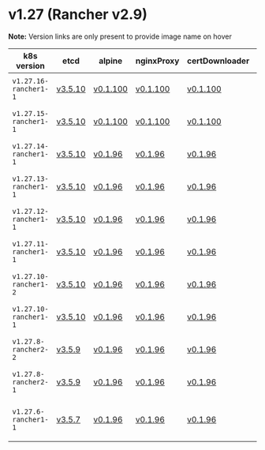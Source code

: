 # v1.27 (Rancher v2.9)

**Note:** Version links are only present to provide image name on hover

| k8s version| etcd| alpine| nginxProxy| certDownloader| kubernetesServicesSidecar| kubedns| dnsmasq| kubednsSidecar| kubednsAutoscaler| coredns| corednsAutoscaler| nodelocal| kubernetes| flannel| flannelCni| calicoNode| calicoCni| calicoControllers| calicoCtl| calicoFlexVol| canalNode| canalCni| canalControllers| canalFlannel| canalFlexVol| weaveNode| weaveCni| podInfraContainer| ingress| ingressBackend| ingressWebhook| metricsServer| windowsPodInfraContainer| aciCniDeployContainer| aciHostContainer| aciOpflexContainer| aciMcastContainer| aciOvsContainer| aciControllerContainer |
| ----- | ----- | ----- | ----- | ----- | ----- | ----- | ----- | ----- | ----- | ----- | ----- | ----- | ----- | ----- | ----- | ----- | ----- | ----- | ----- | ----- | ----- | ----- | ----- | ----- | ----- | ----- | ----- | ----- | ----- | ----- | ----- | ----- | ----- | ----- | ----- | ----- | ----- | ----- | -----  |
| `v1.27.16-rancher1-1` | [v3.5.10](## "rancher/mirrored-coreos-etcd")| [v0.1.100](## "rancher/rke-tools")| [v0.1.100](## "rancher/rke-tools")| [v0.1.100](## "rancher/rke-tools")| [v0.1.100](## "rancher/rke-tools")| [1.22.28](## "rancher/mirrored-k8s-dns-kube-dns")| [1.22.28](## "rancher/mirrored-k8s-dns-dnsmasq-nanny")| [1.22.28](## "rancher/mirrored-k8s-dns-sidecar")| [v1.8.9](## "rancher/mirrored-cluster-proportional-autoscaler")| [1.10.1](## "rancher/mirrored-coredns-coredns")| [v1.8.9](## "rancher/mirrored-cluster-proportional-autoscaler")| [1.22.28](## "rancher/mirrored-k8s-dns-node-cache")| [v1.27.16-rancher1](## "rancher/hyperkube")| [v0.21.4](## "rancher/mirrored-flannel-flannel")| [v0.3.0-rancher8](## "rancher/flannel-cni")| [v3.26.3](## "rancher/mirrored-calico-node")| [v3.26.3-rancher1](## "rancher/calico-cni")| [v3.26.3](## "rancher/mirrored-calico-kube-controllers")| [v3.26.3](## "rancher/mirrored-calico-ctl")| [v3.26.3](## "rancher/mirrored-calico-pod2daemon-flexvol")| [v3.26.3](## "rancher/mirrored-calico-node")| [v3.26.3-rancher1](## "rancher/calico-cni")| [v3.26.3](## "rancher/mirrored-calico-kube-controllers")| [v0.21.4](## "rancher/mirrored-flannel-flannel")| [v3.26.3](## "rancher/mirrored-calico-pod2daemon-flexvol")| [2.8.1](## "weaveworks/weave-kube")| [2.8.1](## "weaveworks/weave-npc")| [3.7](## "rancher/mirrored-pause")| [nginx-1.9.4-rancher1](## "rancher/nginx-ingress-controller")| [1.5-rancher1](## "rancher/mirrored-nginx-ingress-controller-defaultbackend")| [v20231011-8b53cabe0](## "rancher/mirrored-ingress-nginx-kube-webhook-certgen")| [v0.6.3](## "rancher/mirrored-metrics-server")| [3.7](## "rancher/mirrored-pause")| [6.0.4.2.81c2369](## "noiro/cnideploy")| [6.0.4.2.81c2369](## "noiro/aci-containers-host")| [6.0.4.2.81c2369](## "noiro/opflex")| [6.0.4.2.81c2369](## "noiro/opflex")| [6.0.4.2.81c2369](## "noiro/openvswitch")| [6.0.4.2.81c2369](## "noiro/aci-containers-controller") |
| `v1.27.15-rancher1-1` | [v3.5.10](## "rancher/mirrored-coreos-etcd")| [v0.1.100](## "rancher/rke-tools")| [v0.1.100](## "rancher/rke-tools")| [v0.1.100](## "rancher/rke-tools")| [v0.1.100](## "rancher/rke-tools")| [1.22.28](## "rancher/mirrored-k8s-dns-kube-dns")| [1.22.28](## "rancher/mirrored-k8s-dns-dnsmasq-nanny")| [1.22.28](## "rancher/mirrored-k8s-dns-sidecar")| [v1.8.9](## "rancher/mirrored-cluster-proportional-autoscaler")| [1.10.1](## "rancher/mirrored-coredns-coredns")| [v1.8.9](## "rancher/mirrored-cluster-proportional-autoscaler")| [1.22.28](## "rancher/mirrored-k8s-dns-node-cache")| [v1.27.15-rancher1](## "rancher/hyperkube")| [v0.21.4](## "rancher/mirrored-flannel-flannel")| [v0.3.0-rancher8](## "rancher/flannel-cni")| [v3.26.3](## "rancher/mirrored-calico-node")| [v3.26.3-rancher1](## "rancher/calico-cni")| [v3.26.3](## "rancher/mirrored-calico-kube-controllers")| [v3.26.3](## "rancher/mirrored-calico-ctl")| [v3.26.3](## "rancher/mirrored-calico-pod2daemon-flexvol")| [v3.26.3](## "rancher/mirrored-calico-node")| [v3.26.3-rancher1](## "rancher/calico-cni")| [v3.26.3](## "rancher/mirrored-calico-kube-controllers")| [v0.21.4](## "rancher/mirrored-flannel-flannel")| [v3.26.3](## "rancher/mirrored-calico-pod2daemon-flexvol")| [2.8.1](## "weaveworks/weave-kube")| [2.8.1](## "weaveworks/weave-npc")| [3.7](## "rancher/mirrored-pause")| [nginx-1.9.4-rancher1](## "rancher/nginx-ingress-controller")| [1.5-rancher1](## "rancher/mirrored-nginx-ingress-controller-defaultbackend")| [v20231011-8b53cabe0](## "rancher/mirrored-ingress-nginx-kube-webhook-certgen")| [v0.6.3](## "rancher/mirrored-metrics-server")| [3.7](## "rancher/mirrored-pause")| [6.0.4.2.81c2369](## "noiro/cnideploy")| [6.0.4.2.81c2369](## "noiro/aci-containers-host")| [6.0.4.2.81c2369](## "noiro/opflex")| [6.0.4.2.81c2369](## "noiro/opflex")| [6.0.4.2.81c2369](## "noiro/openvswitch")| [6.0.4.2.81c2369](## "noiro/aci-containers-controller") |
| `v1.27.14-rancher1-1` | [v3.5.10](## "rancher/mirrored-coreos-etcd")| [v0.1.96](## "rancher/rke-tools")| [v0.1.96](## "rancher/rke-tools")| [v0.1.96](## "rancher/rke-tools")| [v0.1.96](## "rancher/rke-tools")| [1.22.28](## "rancher/mirrored-k8s-dns-kube-dns")| [1.22.28](## "rancher/mirrored-k8s-dns-dnsmasq-nanny")| [1.22.28](## "rancher/mirrored-k8s-dns-sidecar")| [v1.8.9](## "rancher/mirrored-cluster-proportional-autoscaler")| [1.10.1](## "rancher/mirrored-coredns-coredns")| [v1.8.9](## "rancher/mirrored-cluster-proportional-autoscaler")| [1.22.28](## "rancher/mirrored-k8s-dns-node-cache")| [v1.27.14-rancher1](## "rancher/hyperkube")| [v0.21.4](## "rancher/mirrored-flannel-flannel")| [v0.3.0-rancher8](## "rancher/flannel-cni")| [v3.26.3](## "rancher/mirrored-calico-node")| [v3.26.3-rancher1](## "rancher/calico-cni")| [v3.26.3](## "rancher/mirrored-calico-kube-controllers")| [v3.26.3](## "rancher/mirrored-calico-ctl")| [v3.26.3](## "rancher/mirrored-calico-pod2daemon-flexvol")| [v3.26.3](## "rancher/mirrored-calico-node")| [v3.26.3-rancher1](## "rancher/calico-cni")| [v3.26.3](## "rancher/mirrored-calico-kube-controllers")| [v0.21.4](## "rancher/mirrored-flannel-flannel")| [v3.26.3](## "rancher/mirrored-calico-pod2daemon-flexvol")| [2.8.1](## "weaveworks/weave-kube")| [2.8.1](## "weaveworks/weave-npc")| [3.7](## "rancher/mirrored-pause")| [nginx-1.9.4-rancher1](## "rancher/nginx-ingress-controller")| [1.5-rancher1](## "rancher/mirrored-nginx-ingress-controller-defaultbackend")| [v20231011-8b53cabe0](## "rancher/mirrored-ingress-nginx-kube-webhook-certgen")| [v0.6.3](## "rancher/mirrored-metrics-server")| [3.7](## "rancher/mirrored-pause")| [6.0.4.1.81c2369](## "noiro/cnideploy")| [6.0.4.1.81c2369](## "noiro/aci-containers-host")| [6.0.4.1.81c2369](## "noiro/opflex")| [6.0.4.1.81c2369](## "noiro/opflex")| [6.0.4.1.81c2369](## "noiro/openvswitch")| [6.0.4.1.81c2369](## "noiro/aci-containers-controller") |
| `v1.27.13-rancher1-1` | [v3.5.10](## "rancher/mirrored-coreos-etcd")| [v0.1.96](## "rancher/rke-tools")| [v0.1.96](## "rancher/rke-tools")| [v0.1.96](## "rancher/rke-tools")| [v0.1.96](## "rancher/rke-tools")| [1.22.28](## "rancher/mirrored-k8s-dns-kube-dns")| [1.22.28](## "rancher/mirrored-k8s-dns-dnsmasq-nanny")| [1.22.28](## "rancher/mirrored-k8s-dns-sidecar")| [v1.8.9](## "rancher/mirrored-cluster-proportional-autoscaler")| [1.10.1](## "rancher/mirrored-coredns-coredns")| [v1.8.9](## "rancher/mirrored-cluster-proportional-autoscaler")| [1.22.28](## "rancher/mirrored-k8s-dns-node-cache")| [v1.27.13-rancher1](## "rancher/hyperkube")| [v0.21.4](## "rancher/mirrored-flannel-flannel")| [v0.3.0-rancher8](## "rancher/flannel-cni")| [v3.26.3](## "rancher/mirrored-calico-node")| [v3.26.3-rancher1](## "rancher/calico-cni")| [v3.26.3](## "rancher/mirrored-calico-kube-controllers")| [v3.26.3](## "rancher/mirrored-calico-ctl")| [v3.26.3](## "rancher/mirrored-calico-pod2daemon-flexvol")| [v3.26.3](## "rancher/mirrored-calico-node")| [v3.26.3-rancher1](## "rancher/calico-cni")| [v3.26.3](## "rancher/mirrored-calico-kube-controllers")| [v0.21.4](## "rancher/mirrored-flannel-flannel")| [v3.26.3](## "rancher/mirrored-calico-pod2daemon-flexvol")| [2.8.1](## "weaveworks/weave-kube")| [2.8.1](## "weaveworks/weave-npc")| [3.7](## "rancher/mirrored-pause")| [nginx-1.9.4-rancher1](## "rancher/nginx-ingress-controller")| [1.5-rancher1](## "rancher/mirrored-nginx-ingress-controller-defaultbackend")| [v20231011-8b53cabe0](## "rancher/mirrored-ingress-nginx-kube-webhook-certgen")| [v0.6.3](## "rancher/mirrored-metrics-server")| [3.7](## "rancher/mirrored-pause")| [6.0.4.1.81c2369](## "noiro/cnideploy")| [6.0.4.1.81c2369](## "noiro/aci-containers-host")| [6.0.4.1.81c2369](## "noiro/opflex")| [6.0.4.1.81c2369](## "noiro/opflex")| [6.0.4.1.81c2369](## "noiro/openvswitch")| [6.0.4.1.81c2369](## "noiro/aci-containers-controller") |
| `v1.27.12-rancher1-1` | [v3.5.10](## "rancher/mirrored-coreos-etcd")| [v0.1.96](## "rancher/rke-tools")| [v0.1.96](## "rancher/rke-tools")| [v0.1.96](## "rancher/rke-tools")| [v0.1.96](## "rancher/rke-tools")| [1.22.28](## "rancher/mirrored-k8s-dns-kube-dns")| [1.22.28](## "rancher/mirrored-k8s-dns-dnsmasq-nanny")| [1.22.28](## "rancher/mirrored-k8s-dns-sidecar")| [v1.8.9](## "rancher/mirrored-cluster-proportional-autoscaler")| [1.10.1](## "rancher/mirrored-coredns-coredns")| [v1.8.9](## "rancher/mirrored-cluster-proportional-autoscaler")| [1.22.28](## "rancher/mirrored-k8s-dns-node-cache")| [v1.27.12-rancher1](## "rancher/hyperkube")| [v0.21.4](## "rancher/mirrored-flannel-flannel")| [v0.3.0-rancher8](## "rancher/flannel-cni")| [v3.26.3](## "rancher/mirrored-calico-node")| [v3.26.3-rancher1](## "rancher/calico-cni")| [v3.26.3](## "rancher/mirrored-calico-kube-controllers")| [v3.26.3](## "rancher/mirrored-calico-ctl")| [v3.26.3](## "rancher/mirrored-calico-pod2daemon-flexvol")| [v3.26.3](## "rancher/mirrored-calico-node")| [v3.26.3-rancher1](## "rancher/calico-cni")| [v3.26.3](## "rancher/mirrored-calico-kube-controllers")| [v0.21.4](## "rancher/mirrored-flannel-flannel")| [v3.26.3](## "rancher/mirrored-calico-pod2daemon-flexvol")| [2.8.1](## "weaveworks/weave-kube")| [2.8.1](## "weaveworks/weave-npc")| [3.7](## "rancher/mirrored-pause")| [nginx-1.9.4-rancher1](## "rancher/nginx-ingress-controller")| [1.5-rancher1](## "rancher/mirrored-nginx-ingress-controller-defaultbackend")| [v20231011-8b53cabe0](## "rancher/mirrored-ingress-nginx-kube-webhook-certgen")| [v0.6.3](## "rancher/mirrored-metrics-server")| [3.7](## "rancher/mirrored-pause")| [6.0.4.1.81c2369](## "noiro/cnideploy")| [6.0.4.1.81c2369](## "noiro/aci-containers-host")| [6.0.4.1.81c2369](## "noiro/opflex")| [6.0.4.1.81c2369](## "noiro/opflex")| [6.0.4.1.81c2369](## "noiro/openvswitch")| [6.0.4.1.81c2369](## "noiro/aci-containers-controller") |
| `v1.27.11-rancher1-1` | [v3.5.10](## "rancher/mirrored-coreos-etcd")| [v0.1.96](## "rancher/rke-tools")| [v0.1.96](## "rancher/rke-tools")| [v0.1.96](## "rancher/rke-tools")| [v0.1.96](## "rancher/rke-tools")| [1.22.28](## "rancher/mirrored-k8s-dns-kube-dns")| [1.22.28](## "rancher/mirrored-k8s-dns-dnsmasq-nanny")| [1.22.28](## "rancher/mirrored-k8s-dns-sidecar")| [1.8.6](## "rancher/mirrored-cluster-proportional-autoscaler")| [1.10.1](## "rancher/mirrored-coredns-coredns")| [1.8.6](## "rancher/mirrored-cluster-proportional-autoscaler")| [1.22.28](## "rancher/mirrored-k8s-dns-node-cache")| [v1.27.11-rancher1](## "rancher/hyperkube")| [v0.21.4](## "rancher/mirrored-flannel-flannel")| [v0.3.0-rancher8](## "rancher/flannel-cni")| [v3.26.3](## "rancher/mirrored-calico-node")| [v3.26.3-rancher1](## "rancher/calico-cni")| [v3.26.3](## "rancher/mirrored-calico-kube-controllers")| [v3.26.3](## "rancher/mirrored-calico-ctl")| [v3.26.3](## "rancher/mirrored-calico-pod2daemon-flexvol")| [v3.26.3](## "rancher/mirrored-calico-node")| [v3.26.3-rancher1](## "rancher/calico-cni")| [v3.26.3](## "rancher/mirrored-calico-kube-controllers")| [v0.21.4](## "rancher/mirrored-flannel-flannel")| [v3.26.3](## "rancher/mirrored-calico-pod2daemon-flexvol")| [2.8.1](## "weaveworks/weave-kube")| [2.8.1](## "weaveworks/weave-npc")| [3.7](## "rancher/mirrored-pause")| [nginx-1.9.4-rancher1](## "rancher/nginx-ingress-controller")| [1.5-rancher1](## "rancher/mirrored-nginx-ingress-controller-defaultbackend")| [v20231011-8b53cabe0](## "rancher/mirrored-ingress-nginx-kube-webhook-certgen")| [v0.6.3](## "rancher/mirrored-metrics-server")| [3.7](## "rancher/mirrored-pause")| [6.0.4.1.81c2369](## "noiro/cnideploy")| [6.0.4.1.81c2369](## "noiro/aci-containers-host")| [6.0.4.1.81c2369](## "noiro/opflex")| [6.0.4.1.81c2369](## "noiro/opflex")| [6.0.4.1.81c2369](## "noiro/openvswitch")| [6.0.4.1.81c2369](## "noiro/aci-containers-controller") |
| `v1.27.10-rancher1-2` | [v3.5.10](## "rancher/mirrored-coreos-etcd")| [v0.1.96](## "rancher/rke-tools")| [v0.1.96](## "rancher/rke-tools")| [v0.1.96](## "rancher/rke-tools")| [v0.1.96](## "rancher/rke-tools")| [1.22.28](## "rancher/mirrored-k8s-dns-kube-dns")| [1.22.28](## "rancher/mirrored-k8s-dns-dnsmasq-nanny")| [1.22.28](## "rancher/mirrored-k8s-dns-sidecar")| [1.8.6](## "rancher/mirrored-cluster-proportional-autoscaler")| [1.10.1](## "rancher/mirrored-coredns-coredns")| [1.8.6](## "rancher/mirrored-cluster-proportional-autoscaler")| [1.22.28](## "rancher/mirrored-k8s-dns-node-cache")| [v1.27.10-rancher1](## "rancher/hyperkube")| [v0.21.4](## "rancher/mirrored-flannel-flannel")| [v0.3.0-rancher8](## "rancher/flannel-cni")| [v3.26.3](## "rancher/mirrored-calico-node")| [v3.26.3-rancher1](## "rancher/calico-cni")| [v3.26.3](## "rancher/mirrored-calico-kube-controllers")| [v3.26.3](## "rancher/mirrored-calico-ctl")| [v3.26.3](## "rancher/mirrored-calico-pod2daemon-flexvol")| [v3.26.3](## "rancher/mirrored-calico-node")| [v3.26.3-rancher1](## "rancher/calico-cni")| [v3.26.3](## "rancher/mirrored-calico-kube-controllers")| [v0.21.4](## "rancher/mirrored-flannel-flannel")| [v3.26.3](## "rancher/mirrored-calico-pod2daemon-flexvol")| [2.8.1](## "weaveworks/weave-kube")| [2.8.1](## "weaveworks/weave-npc")| [3.7](## "rancher/mirrored-pause")| [nginx-1.9.4-rancher1](## "rancher/nginx-ingress-controller")| [1.5-rancher1](## "rancher/mirrored-nginx-ingress-controller-defaultbackend")| [v20231011-8b53cabe0](## "rancher/mirrored-ingress-nginx-kube-webhook-certgen")| [v0.6.3](## "rancher/mirrored-metrics-server")| [3.7](## "rancher/mirrored-pause")| [6.0.3.3.81c2369](## "noiro/cnideploy")| [6.0.3.3.81c2369](## "noiro/aci-containers-host")| [6.0.3.3.81c2369](## "noiro/opflex")| [6.0.3.3.81c2369](## "noiro/opflex")| [6.0.3.3.81c2369](## "noiro/openvswitch")| [6.0.3.3.81c2369](## "noiro/aci-containers-controller") |
| `v1.27.10-rancher1-1` | [v3.5.10](## "rancher/mirrored-coreos-etcd")| [v0.1.96](## "rancher/rke-tools")| [v0.1.96](## "rancher/rke-tools")| [v0.1.96](## "rancher/rke-tools")| [v0.1.96](## "rancher/rke-tools")| [1.22.28](## "rancher/mirrored-k8s-dns-kube-dns")| [1.22.28](## "rancher/mirrored-k8s-dns-dnsmasq-nanny")| [1.22.28](## "rancher/mirrored-k8s-dns-sidecar")| [1.8.6](## "rancher/mirrored-cluster-proportional-autoscaler")| [1.10.1](## "rancher/mirrored-coredns-coredns")| [1.8.6](## "rancher/mirrored-cluster-proportional-autoscaler")| [1.22.28](## "rancher/mirrored-k8s-dns-node-cache")| [v1.27.10-rancher1](## "rancher/hyperkube")| [v0.21.4](## "rancher/mirrored-flannel-flannel")| [v0.3.0-rancher8](## "rancher/flannel-cni")| [v3.26.3](## "rancher/mirrored-calico-node")| [v3.26.3-rancher1](## "rancher/calico-cni")| [v3.26.3](## "rancher/mirrored-calico-kube-controllers")| [v3.26.3](## "rancher/mirrored-calico-ctl")| [v3.26.3](## "rancher/mirrored-calico-pod2daemon-flexvol")| [v3.26.3](## "rancher/mirrored-calico-node")| [v3.26.3-rancher1](## "rancher/calico-cni")| [v3.26.3](## "rancher/mirrored-calico-kube-controllers")| [v0.21.4](## "rancher/mirrored-flannel-flannel")| [v3.26.3](## "rancher/mirrored-calico-pod2daemon-flexvol")| [2.8.1](## "weaveworks/weave-kube")| [2.8.1](## "weaveworks/weave-npc")| [3.7](## "rancher/mirrored-pause")| [nginx-1.9.4-rancher1](## "rancher/nginx-ingress-controller")| [1.5-rancher1](## "rancher/mirrored-nginx-ingress-controller-defaultbackend")| [v20231011-8b53cabe0](## "rancher/mirrored-ingress-nginx-kube-webhook-certgen")| [v0.6.3](## "rancher/mirrored-metrics-server")| [3.7](## "rancher/mirrored-pause")| [6.0.3.2.81c2369](## "noiro/cnideploy")| [6.0.3.2.81c2369](## "noiro/aci-containers-host")| [6.0.3.2.81c2369](## "noiro/opflex")| [6.0.3.2.81c2369](## "noiro/opflex")| [6.0.3.2.81c2369](## "noiro/openvswitch")| [6.0.3.2.81c2369](## "noiro/aci-containers-controller") |
| `v1.27.8-rancher2-2` | [v3.5.9](## "rancher/mirrored-coreos-etcd")| [v0.1.96](## "rancher/rke-tools")| [v0.1.96](## "rancher/rke-tools")| [v0.1.96](## "rancher/rke-tools")| [v0.1.96](## "rancher/rke-tools")| [1.22.28](## "rancher/mirrored-k8s-dns-kube-dns")| [1.22.28](## "rancher/mirrored-k8s-dns-dnsmasq-nanny")| [1.22.28](## "rancher/mirrored-k8s-dns-sidecar")| [1.8.6](## "rancher/mirrored-cluster-proportional-autoscaler")| [1.10.1](## "rancher/mirrored-coredns-coredns")| [1.8.6](## "rancher/mirrored-cluster-proportional-autoscaler")| [1.22.28](## "rancher/mirrored-k8s-dns-node-cache")| [v1.27.8-rancher2](## "rancher/hyperkube")| [v0.21.4](## "rancher/mirrored-flannel-flannel")| [v0.3.0-rancher8](## "rancher/flannel-cni")| [v3.26.3](## "rancher/mirrored-calico-node")| [v3.26.3-rancher1](## "rancher/calico-cni")| [v3.26.3](## "rancher/mirrored-calico-kube-controllers")| [v3.26.3](## "rancher/mirrored-calico-ctl")| [v3.26.3](## "rancher/mirrored-calico-pod2daemon-flexvol")| [v3.26.3](## "rancher/mirrored-calico-node")| [v3.26.3-rancher1](## "rancher/calico-cni")| [v3.26.3](## "rancher/mirrored-calico-kube-controllers")| [v0.21.4](## "rancher/mirrored-flannel-flannel")| [v3.26.3](## "rancher/mirrored-calico-pod2daemon-flexvol")| [2.8.1](## "weaveworks/weave-kube")| [2.8.1](## "weaveworks/weave-npc")| [3.7](## "rancher/mirrored-pause")| [nginx-1.9.4-rancher1](## "rancher/nginx-ingress-controller")| [1.5-rancher1](## "rancher/mirrored-nginx-ingress-controller-defaultbackend")| [v20231011-8b53cabe0](## "rancher/mirrored-ingress-nginx-kube-webhook-certgen")| [v0.6.3](## "rancher/mirrored-metrics-server")| [3.7](## "rancher/mirrored-pause")| [6.0.3.2.81c2369](## "noiro/cnideploy")| [6.0.3.2.81c2369](## "noiro/aci-containers-host")| [6.0.3.2.81c2369](## "noiro/opflex")| [6.0.3.2.81c2369](## "noiro/opflex")| [6.0.3.2.81c2369](## "noiro/openvswitch")| [6.0.3.2.81c2369](## "noiro/aci-containers-controller") |
| `v1.27.8-rancher2-1` | [v3.5.9](## "rancher/mirrored-coreos-etcd")| [v0.1.96](## "rancher/rke-tools")| [v0.1.96](## "rancher/rke-tools")| [v0.1.96](## "rancher/rke-tools")| [v0.1.96](## "rancher/rke-tools")| [1.22.28](## "rancher/mirrored-k8s-dns-kube-dns")| [1.22.28](## "rancher/mirrored-k8s-dns-dnsmasq-nanny")| [1.22.28](## "rancher/mirrored-k8s-dns-sidecar")| [1.8.6](## "rancher/mirrored-cluster-proportional-autoscaler")| [1.10.1](## "rancher/mirrored-coredns-coredns")| [1.8.6](## "rancher/mirrored-cluster-proportional-autoscaler")| [1.22.28](## "rancher/mirrored-k8s-dns-node-cache")| [v1.27.8-rancher2](## "rancher/hyperkube")| [v0.21.4](## "rancher/mirrored-flannel-flannel")| [v0.3.0-rancher8](## "rancher/flannel-cni")| [v3.26.3](## "rancher/mirrored-calico-node")| [v3.26.3-rancher1](## "rancher/calico-cni")| [v3.26.3](## "rancher/mirrored-calico-kube-controllers")| [v3.26.3](## "rancher/mirrored-calico-ctl")| [v3.26.3](## "rancher/mirrored-calico-pod2daemon-flexvol")| [v3.26.3](## "rancher/mirrored-calico-node")| [v3.26.3-rancher1](## "rancher/calico-cni")| [v3.26.3](## "rancher/mirrored-calico-kube-controllers")| [v0.21.4](## "rancher/mirrored-flannel-flannel")| [v3.26.3](## "rancher/mirrored-calico-pod2daemon-flexvol")| [2.8.1](## "weaveworks/weave-kube")| [2.8.1](## "weaveworks/weave-npc")| [3.7](## "rancher/mirrored-pause")| [nginx-1.9.4-rancher1](## "rancher/nginx-ingress-controller")| [1.5-rancher1](## "rancher/mirrored-nginx-ingress-controller-defaultbackend")| [v20231011-8b53cabe0](## "rancher/mirrored-ingress-nginx-kube-webhook-certgen")| [v0.6.3](## "rancher/mirrored-metrics-server")| [3.7](## "rancher/mirrored-pause")| [6.0.3.1.81c2369](## "noiro/cnideploy")| [6.0.3.1.81c2369](## "noiro/aci-containers-host")| [6.0.3.1.81c2369](## "noiro/opflex")| [6.0.3.1.81c2369](## "noiro/opflex")| [6.0.3.1.81c2369](## "noiro/openvswitch")| [6.0.3.1.81c2369](## "noiro/aci-containers-controller") |
| `v1.27.6-rancher1-1` | [v3.5.7](## "rancher/mirrored-coreos-etcd")| [v0.1.96](## "rancher/rke-tools")| [v0.1.96](## "rancher/rke-tools")| [v0.1.96](## "rancher/rke-tools")| [v0.1.96](## "rancher/rke-tools")| [1.22.20](## "rancher/mirrored-k8s-dns-kube-dns")| [1.22.20](## "rancher/mirrored-k8s-dns-dnsmasq-nanny")| [1.22.20](## "rancher/mirrored-k8s-dns-sidecar")| [1.8.6](## "rancher/mirrored-cluster-proportional-autoscaler")| [1.10.1](## "rancher/mirrored-coredns-coredns")| [1.8.6](## "rancher/mirrored-cluster-proportional-autoscaler")| [1.22.20](## "rancher/mirrored-k8s-dns-node-cache")| [v1.27.6-rancher1](## "rancher/hyperkube")| [v0.21.4](## "rancher/mirrored-flannel-flannel")| [v0.3.0-rancher8](## "rancher/flannel-cni")| [v3.26.1](## "rancher/mirrored-calico-node")| [v3.26.1-rancher1](## "rancher/calico-cni")| [v3.26.1](## "rancher/mirrored-calico-kube-controllers")| [v3.26.1](## "rancher/mirrored-calico-ctl")| [v3.26.1](## "rancher/mirrored-calico-pod2daemon-flexvol")| [v3.26.1](## "rancher/mirrored-calico-node")| [v3.26.1-rancher1](## "rancher/calico-cni")| [v3.26.1](## "rancher/mirrored-calico-kube-controllers")| [v0.21.4](## "rancher/mirrored-flannel-flannel")| [v3.26.1](## "rancher/mirrored-calico-pod2daemon-flexvol")| [2.8.1](## "weaveworks/weave-kube")| [2.8.1](## "weaveworks/weave-npc")| [3.7](## "rancher/mirrored-pause")| [nginx-1.8.1-rancher1](## "rancher/nginx-ingress-controller")| [1.5-rancher1](## "rancher/mirrored-nginx-ingress-controller-defaultbackend")| [v20230312-helm-chart-4.5.2-28-g66a760794](## "rancher/mirrored-ingress-nginx-kube-webhook-certgen")| [v0.6.3](## "rancher/mirrored-metrics-server")| [3.7](## "rancher/mirrored-pause")| [5.2.7.1.81c2369](## "noiro/cnideploy")| [5.2.7.1.81c2369](## "noiro/aci-containers-host")| [5.2.7.1.81c2369](## "noiro/opflex")| [5.2.7.1.81c2369](## "noiro/opflex")| [5.2.7.1.81c2369](## "noiro/openvswitch")| [5.2.7.1.81c2369](## "noiro/aci-containers-controller")| [5.2.7.1.81c2369](## "noiro/gbp-server")| [5.2.7.1.81c2369](## "noiro/opflex-server") |



